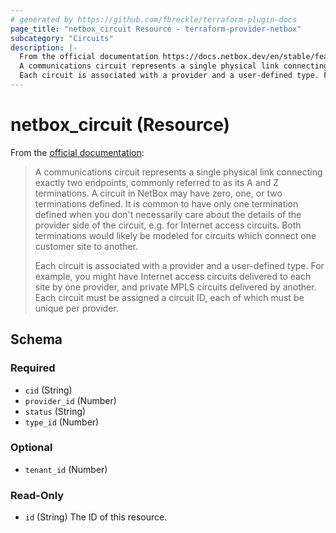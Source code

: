 ```yaml
---
# generated by https://github.com/fbreckle/terraform-plugin-docs
page_title: "netbox_circuit Resource - terraform-provider-netbox"
subcategory: "Circuits"
description: |-
  From the official documentation https://docs.netbox.dev/en/stable/features/circuits/#circuits_1:
  A communications circuit represents a single physical link connecting exactly two endpoints, commonly referred to as its A and Z terminations. A circuit in NetBox may have zero, one, or two terminations defined. It is common to have only one termination defined when you don't necessarily care about the details of the provider side of the circuit, e.g. for Internet access circuits. Both terminations would likely be modeled for circuits which connect one customer site to another.
  Each circuit is associated with a provider and a user-defined type. For example, you might have Internet access circuits delivered to each site by one provider, and private MPLS circuits delivered by another. Each circuit must be assigned a circuit ID, each of which must be unique per provider.
---
```


# netbox_circuit (Resource)

From the [official documentation](https://docs.netbox.dev/en/stable/features/circuits/#circuits_1):

> A communications circuit represents a single physical link connecting exactly two endpoints, commonly referred to as its A and Z terminations. A circuit in NetBox may have zero, one, or two terminations defined. It is common to have only one termination defined when you don't necessarily care about the details of the provider side of the circuit, e.g. for Internet access circuits. Both terminations would likely be modeled for circuits which connect one customer site to another.
>
> Each circuit is associated with a provider and a user-defined type. For example, you might have Internet access circuits delivered to each site by one provider, and private MPLS circuits delivered by another. Each circuit must be assigned a circuit ID, each of which must be unique per provider.



<!-- schema generated by tfplugindocs -->
## Schema

### Required

- `cid` (String)
- `provider_id` (Number)
- `status` (String)
- `type_id` (Number)

### Optional

- `tenant_id` (Number)

### Read-Only

- `id` (String) The ID of this resource.


